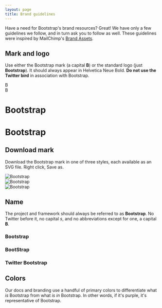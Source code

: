 ```yaml
---
layout: page
title: Brand guidelines
---
```


Have a need for Bootstrap's brand resources? Great! We have only a few guidelines we follow, and in turn ask you to follow as well. These guidelines were inspired by MailChimp's [Brand Assets](http://mailchimp.com/about/brand-assets/).

## Mark and logo

Use either the Bootstrap mark (a capital **B**) or the standard logo (just **Bootstrap**). It should always appear in Helvetica Neue Bold. **Do not use the Twitter bird** in association with Bootstrap.

<div class="bs-brand-logos">
  <div class="bs-brand-item">
    <div class="bs-docs-booticon bs-docs-booticon-lg">B</div>
  </div>
  <div class="bs-brand-item inverse">
    <div class="bs-docs-booticon bs-docs-booticon-lg bs-docs-booticon-inverse">B</div>
  </div>
</div>
<div class="bs-brand-logos">
  <div class="bs-brand-item">
    <h1>Bootstrap</h1>
  </div>
  <div class="bs-brand-item inverse">
    <h1>Bootstrap</h1>
  </div>
</div>

## Download mark

Download the Bootstrap mark in one of three styles, each available as an SVG file. Right click, Save as.

<div class="bs-brand-logos">
  <div class="bs-brand-item">
    <img class="svg" src="{{ site.baseurl }}assets/brand/bootstrap-solid.svg" alt="Bootstrap">
  </div>
  <div class="bs-brand-item inverse">
    <img class="svg" src="{{ site.baseurl }}assets/brand/bootstrap-outline.svg" alt="Bootstrap">
  </div>
  <div class="bs-brand-item inverse">
    <img class="svg" src="{{ site.baseurl }}assets/brand/bootstrap-punchout.svg" alt="Bootstrap">
  </div>
</div>

## Name

The project and framework should always be referred to as **Bootstrap**. No Twitter before it, no capital _s_, and no abbreviations except for one, a capital **B**.

<div class="bs-brand-logos">
  <div class="bs-brand-item">
    <h3>Bootstrap</h3>
    <span class="glyphicon glyphicon-ok"></span>
  </div>
  <div class="bs-brand-item">
    <h3 class="text-muted">BootStrap</h3>
    <span class="glyphicon glyphicon-remove"></span>
  </div>
  <div class="bs-brand-item">
    <h3 class="text-muted">Twitter Bootstrap</h3>
    <span class="glyphicon glyphicon-remove"></span>
  </div>
</div>

## Colors

Our docs and branding use a handful of primary colors to differentiate what *is* Bootstrap from what *is in* Bootstrap. In other words, if it's purple, it's representative of Bootstrap.

<div class="bs-brand">
  <div class="color-swatches">
    <div class="color-swatch bs-purple"></div>
    <div class="color-swatch bs-purple-light"></div>
    <div class="color-swatch bs-purple-lighter"></div>
    <div class="color-swatch bs-gray"></div>
  </div>
</div>
